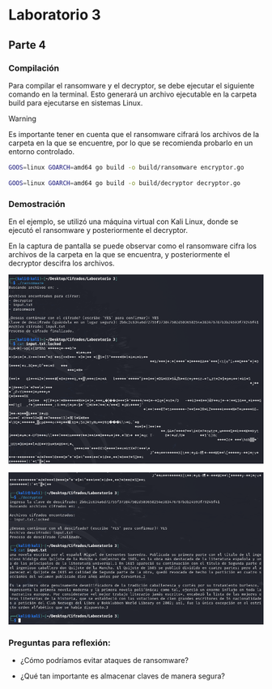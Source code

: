 # Laboratorio 3

## Parte 4

### Compilación

Para compilar el ransomware y el decryptor, se debe ejecutar el siguiente comando en la terminal.
Esto generará un archivo ejecutable en la carpeta build para ejecutarse en sistemas Linux.

> [!WARNING]
> Es importante tener en cuenta que el ransomware cifrará los archivos de la carpeta en la que se encuentre, por lo que se recomienda probarlo en un entorno controlado.

```bash
GOOS=linux GOARCH=amd64 go build -o build/ransomware encryptor.go
```

```bash
GOOS=linux GOARCH=amd64 go build -o build/decryptor decryptor.go
```

### Demostración

En el ejemplo, se utilizó una máquina virtual con Kali Linux, donde se ejecutó el ransomware y posteriormente el decryptor.

En la captura de pantalla se puede observar como el ransomware cifra los archivos de la carpeta en la que se encuentra, y posteriormente el decryptor descifra los archivos.

![Captura de pantalla](https://github.com/markalbrand56/Cifrados-Repo/blob/main/Laboratorio-3-Parte-4/images/ransomware.png)

![Captura de pantalla](https://github.com/markalbrand56/Cifrados-Repo/blob/main/Laboratorio-3-Parte-4/images/decryptor.png)

### Preguntas para reflexión:

- ¿Cómo podríamos evitar ataques de ransomware?

- ¿Qué tan importante es almacenar claves de manera segura?